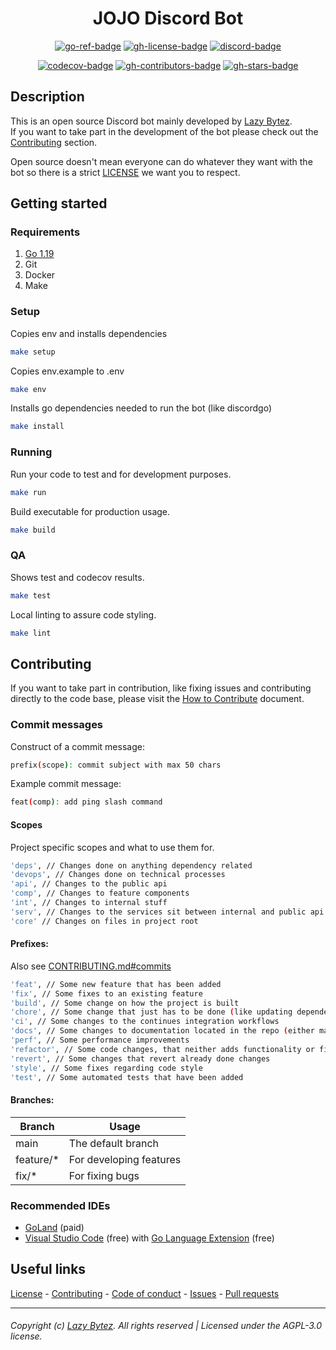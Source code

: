 <div align="center">

# JOJO Discord Bot

[![go-ref-badge][go-ref-badge]][go-ref]
[![gh-license-badge][gh-license-badge]][gh-license]
[![discord-badge][discord-badge]][discord]

[![codecov-badge][codecov-badge]][codecov]
[![gh-contributors-badge][gh-contributors-badge]][gh-contributors]
[![gh-stars-badge][gh-stars-badge]][gh-stars]

</div>

## Description

This is an open source Discord bot mainly developed by [Lazy Bytez][gh-team].  
If you want to take part in the development of the bot please check out
the [Contributing](https://github.com/lazybytez/jojo-discord-bot#contributing) section.

Open source doesn't mean everyone can do whatever they want with the bot so there is a
strict [LICENSE](https://github.com/lazybytez/jojo-discord-bot/blob/main/LICENSE) we want you to respect.

## Getting started

### Requirements

1. [Go 1.19](https://go.dev/doc/install)
2. Git
3. Docker
4. Make 

### Setup

Copies env and installs dependencies

```bash 
make setup
```

Copies env.example to .env

```bash 
make env
```

Installs go dependencies needed to run the bot (like discordgo)

```bash 
make install
```

### Running

Run your code to test and for development purposes.

```bash
make run 
```

Build executable for production usage.

```bash 
make build 
```

### QA

Shows test and codecov results.

```bash
make test
```

Local linting to assure code styling.

```bash
make lint
```

## Contributing

If you want to take part in contribution, like fixing issues and contributing directly to the code base, please visit
the [How to Contribute][gh-contribute] document.

### Commit messages

Construct of a commit message:

```bash
prefix(scope): commit subject with max 50 chars
```

Example commit message:

```bash
feat(comp): add ping slash command
```

#### Scopes

Project specific scopes and what to use them for.

```bash
'deps', // Changes done on anything dependency related
'devops', // Changes done on technical processes
'api', // Changes to the public api
'comp', // Changes to feature components
'int', // Changes to internal stuff
'serv', // Changes to the services sit between internal and public api
'core' // Changes on files in project root
```

#### Prefixes:

Also see [CONTRIBUTING.md#commits](https://github.com/lazybytez/.github/blob/main/docs/CONTRIBUTING.md#commits)

```bash
'feat', // Some new feature that has been added
'fix', // Some fixes to an existing feature
'build', // Some change on how the project is built
'chore', // Some change that just has to be done (like updating dependencies)
'ci', // Some changes to the continues integration workflows
'docs', // Some changes to documentation located in the repo (either markdown files or code DocBlocks)
'perf', // Some performance improvements
'refactor', // Some code changes, that neither adds functionality or fixes a bug
'revert', // Some changes that revert already done changes
'style', // Some fixes regarding code style
'test', // Some automated tests that have been added
```

#### Branches:

| Branch     | Usage                                  |
|------------|----------------------------------------|
| main       | The default branch                     |
| feature/*  | For developing features                |
| fix/*      | For fixing bugs                        |

### Recommended IDEs

- [GoLand](https://www.jetbrains.com/de-de/go/) (paid)
- [Visual Studio Code](https://code.visualstudio.com/) (free)
  with [Go Language Extension](https://marketplace.visualstudio.com/items?itemName=golang.go) (free)

## Useful links

[License][gh-license] -
[Contributing][gh-contribute] -
[Code of conduct][gh-codeofconduct] -
[Issues][gh-issues] -
[Pull requests][gh-pulls]

<hr>  

###### Copyright (c) [Lazy Bytez][gh-team]. All rights reserved | Licensed under the AGPL-3.0 license.

<!-- Variables -->

[go-ref-badge]: https://img.shields.io/badge/godoc-reference-89dceb?style=for-the-badge&colorA=302D41&logo=go

[go-ref]: https://pkg.go.dev/github.com/lazybytez/jojo-discord-bot

[gh-license-badge]: https://img.shields.io/github/license/lazybytez/jojo-discord-bot?logo=gnu&style=for-the-badge&colorA=302D41&colorB=eba0ac

[gh-license]: https://github.com/lazybytez/jojo-discord-bot/blob/main/LICENSE

[discord-badge]: https://img.shields.io/discord/735171597362659328?label=Discord&logo=discord&style=for-the-badge&colorA=302D41&colorB=b4befe

[discord]: https://discord.gg/bcV6TN2k9V

[codecov-badge]: https://img.shields.io/codecov/c/github/lazybytez/jojo-discord-bot?style=for-the-badge&colorA=302D41

[codecov]: https://app.codecov.io/gh/lazybytez/jojo-discord-bot

[gh-contributors-badge]: https://img.shields.io/github/contributors/lazybytez/jojo-discord-bot?style=for-the-badge&colorA=302D41&colorB=cba6f7

[gh-contributors]: https://github.com/lazybytez/jojo-discord-bot/graphs/contributors

[gh-stars-badge]: https://img.shields.io/github/stars/lazybytez/jojo-discord-bot?colorA=302D41&colorB=f9e2af&style=for-the-badge

[gh-stars]: https://github.com/lazybytez/jojo-discord-bot/stargazers

[gh-contribute]: https://github.com/lazybytez/.github/blob/main/docs/CONTRIBUTING.md

[gh-codeofconduct]: https://github.com/lazybytez/.github/blob/main/docs/CODE_OF_CONDUCT.md

[gh-issues]: https://github.com/lazybytez/jojo-discord-bot/issues

[gh-pulls]: https://github.com/lazybytez/jojo-discord-bot/pulls

[gh-team]: https://github.com/lazybytez
